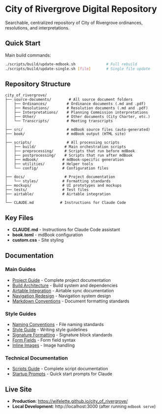 # City of Rivergrove Digital Repository

Searchable, centralized repository of City of Rivergrove ordinances, resolutions, and interpretations.

## Quick Start

Main build commands:
```bash
./scripts/build/update-mdbook.sh              # Full rebuild
./scripts/build/update-single.sh [file]       # Single file update  
```

## Repository Structure

```
city_of_rivergrove/
├── source-documents/        # All source document folders
│   ├── Ordinances/         # Ordinance documents (.md and .pdf)
│   ├── Resolutions/        # Resolution documents (.md and .pdf)
│   ├── Interpretations/    # Planning Commission interpretations
│   ├── Other/              # Other documents (City Charter, etc.)
│   └── Transcripts/        # Meeting transcripts
│
├── src/                    # mdBook source files (auto-generated)
├── book/                   # mdBook output (HTML site)
│
├── scripts/                # All processing scripts
│   ├── build/             # Main orchestration scripts
│   ├── preprocessing/     # Scripts that run before mdBook
│   ├── postprocessing/    # Scripts that run after mdBook
│   ├── mdbook/           # mdBook-specific generation
│   ├── utilities/        # Helper tools
│   └── config/           # Configuration files
│
├── docs/                  # Project documentation
│   └── styles/           # Formatting standards
├── mockups/              # UI prototypes and mockups
├── tests/                # Test files
├── airtable/             # Airtable integration
│
└── CLAUDE.md            # Instructions for Claude Code
```

## Key Files

- **CLAUDE.md** - Instructions for Claude Code assistant
- **book.toml** - mdBook configuration
- **custom.css** - Site styling

## Documentation

### Main Guides
- [Project Guide](docs/digitization-guide.md) - Complete project documentation
- [Build Architecture](docs/build-architecture.md) - Build system and dependencies
- [Airtable Integration](docs/airtable-integration.md) - Airtable sync documentation
- [Navigation Redesign](docs/navigation-redesign.md) - Navigation system design
- [Markdown Conventions](docs/markdown-conventions.md) - Document formatting standards

### Style Guides
- [Naming Conventions](docs/styles/naming-conventions.md) - File naming standards
- [Style Guide](docs/styles/STYLE-GUIDE.md) - Writing style guidelines
- [Signature Formatting](docs/styles/signature-formatting.md) - Signature block standards
- [Form Fields](docs/styles/form-fields.md) - Form field syntax
- [Inline Images](docs/styles/inline-images.md) - Image handling

### Technical Documentation
- [Scripts Guide](scripts/SCRIPTS-GUIDE.md) - Complete script documentation
- [Startup Prompts](docs/STARTUP-PROMPTS.md) - Quick start prompts for Claude

## Live Site

- **Production**: https://wifelette.github.io/city_of_rivergrove/
- **Local Development**: http://localhost:3000 (after running `mdbook serve`)